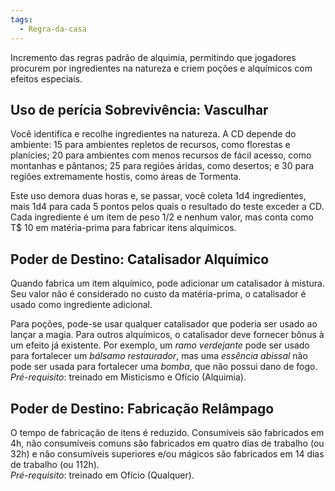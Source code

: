 ```yaml
---
tags:
  - Regra-da-casa
---
```

Incremento das regras padrão de alquimia, permitindo que jogadores procurem por ingredientes na natureza e criem poções e alquímicos com efeitos especiais.

## Uso de perícia Sobrevivência: Vasculhar
Você identifica e recolhe ingredientes na natureza. A CD depende do ambiente: 15 para ambientes repletos de recursos, como florestas e planícies; 20 para ambientes com menos recursos de fácil acesso, como montanhas e pântanos; 25 para regiões áridas, como desertos; e 30 para regiões extremamente hostis, como áreas de Tormenta.

Este uso demora duas horas e, se passar, você coleta 1d4 ingredientes, mais 1d4 para cada 5 pontos pelos quais o resultado do teste exceder a CD. Cada ingrediente é um item de peso 1/2 e nenhum valor, mas conta como T$ 10 em matéria-prima para fabricar itens alquímicos.

## Poder de Destino: Catalisador Alquímico
Quando fabrica um item alquímico, pode adicionar um catalisador à mistura. Seu valor não é considerado no custo da matéria-prima, o catalisador é usado como ingrediente adicional.

Para poções, pode-se usar qualquer catalisador que poderia ser usado ao lançar a magia. Para outros alquímicos, o catalisador deve fornecer bônus à um efeito já existente. Por exemplo, um *ramo verdejante* pode ser usado para fortalecer um *bálsamo restaurador*, mas uma *essência abissal* não pode ser usada para fortalecer uma *bomba*, que não possui dano de fogo.  
*Pré-requisito*: treinado em Misticismo e Ofício (Alquimia).

## Poder de Destino: Fabricação Relâmpago
O tempo de fabricação de itens é reduzido. Consumíveis são fabricados em 4h, não consumíveis comuns são fabricados em quatro dias de trabalho (ou 32h) e não consumíveis superiores e/ou mágicos são fabricados em 14 dias de trabalho (ou 112h).  
*Pré-requisito*: treinado em Ofício (Qualquer).
